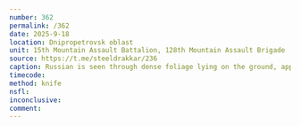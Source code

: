 ```yaml
---
number: 362
permalink: /362
date: 2025-9-18
location: Dnipropetrovsk oblast
unit: 15th Mountain Assault Battalion, 128th Mountain Assault Brigade
source: https://t.me/steeldrakkar/236
caption: Russian is seen through dense foliage lying on the ground, apparently injured, and cutting his throat with knife. Later on camera zooms in, he still looks alive staring in the void
timecode: 
method: knife
nsfl: 
inconclusive: 
comment: 
---
```

<script async src="https://telegram.org/js/telegram-widget.js?22" data-telegram-post="steeldrakkar/236" data-width="100%"></script>